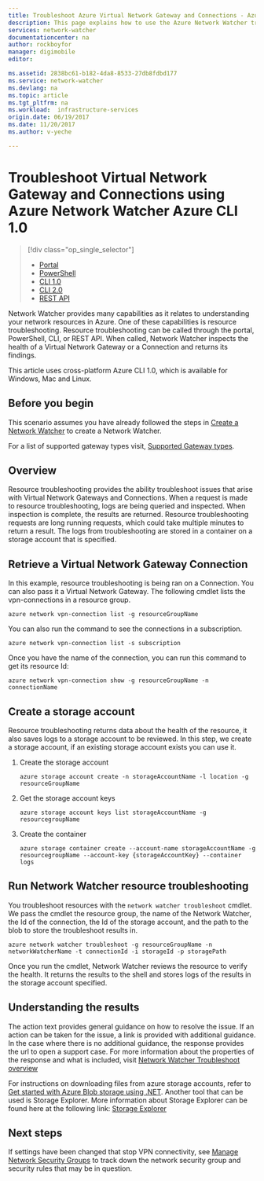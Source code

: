 ```yaml
---
title: Troubleshoot Azure Virtual Network Gateway and Connections - Azure CLI 1.0 | Azure
description: This page explains how to use the Azure Network Watcher troubleshoot Azure CLI 1.0
services: network-watcher
documentationcenter: na
author: rockboyfor
manager: digimobile
editor:

ms.assetid: 2838bc61-b182-4da8-8533-27db8fdbd177
ms.service: network-watcher
ms.devlang: na
ms.topic: article
ms.tgt_pltfrm: na
ms.workload:  infrastructure-services
origin.date: 06/19/2017
ms.date: 11/20/2017
ms.author: v-yeche

---
```


# Troubleshoot Virtual Network Gateway and Connections using Azure Network Watcher Azure CLI 1.0

> [!div class="op_single_selector"]
> - [Portal](network-watcher-troubleshoot-manage-portal.md)
> - [PowerShell](network-watcher-troubleshoot-manage-powershell.md)
> - [CLI 1.0](network-watcher-troubleshoot-manage-cli-nodejs.md)
> - [CLI 2.0](network-watcher-troubleshoot-manage-cli.md)
> - [REST API](network-watcher-troubleshoot-manage-rest.md)

Network Watcher provides many capabilities as it relates to understanding your network resources in Azure. One of these capabilities is resource troubleshooting. Resource troubleshooting can be called through the portal, PowerShell, CLI, or REST API. When called, Network Watcher inspects the health of a Virtual Network Gateway or a Connection and returns its findings.

This article uses cross-platform Azure CLI 1.0, which is available for Windows, Mac and Linux. 

## Before you begin

This scenario assumes you have already followed the steps in [Create a Network Watcher](network-watcher-create.md) to create a Network Watcher.

For a list of supported gateway types visit, [Supported Gateway types](/network-watcher-troubleshoot-overview.md#supported-gateway-types).

## Overview

Resource troubleshooting provides the ability troubleshoot issues that arise with Virtual Network Gateways and Connections. When a request is made to resource troubleshooting, logs are being queried and inspected. When inspection is complete, the results are returned. Resource troubleshooting requests are long running requests, which could take multiple minutes to return a result. The logs from troubleshooting are stored in a container on a storage account that is specified.

## Retrieve a Virtual Network Gateway Connection

In this example, resource troubleshooting is being ran on a Connection. You can also pass it a Virtual Network Gateway. The following cmdlet lists the vpn-connections in a resource group.

```azurecli
azure network vpn-connection list -g resourceGroupName
```

You can also run the command to see the connections in a subscription.

```azurecli
azure network vpn-connection list -s subscription
```

Once you have the name of the connection, you can run this command to get its resource Id:

```azurecli
azure network vpn-connection show -g resourceGroupName -n connectionName
```

## Create a storage account

Resource troubleshooting returns data about the health of the resource, it also saves logs to a storage account to be reviewed. In this step, we create a storage account, if an existing storage account exists you can use it.

1. Create the storage account

    ```azurecli
    azure storage account create -n storageAccountName -l location -g resourceGroupName
    ```

1. Get the storage account keys

    ```azurecli
    azure storage account keys list storageAccountName -g resourcegroupName
    ```

1. Create the container

    ```azurecli
    azure storage container create --account-name storageAccountName -g resourcegroupName --account-key {storageAccountKey} --container logs
    ```

## Run Network Watcher resource troubleshooting

You troubleshoot resources with the `network watcher troubleshoot` cmdlet. We pass the cmdlet the resource group, the name of the Network Watcher, the Id of the connection, the Id of the storage account, and the path to the blob to store the troubleshoot results in.

```azurecli
azure network watcher troubleshoot -g resourceGroupName -n networkWatcherName -t connectionId -i storageId -p storagePath
```

Once you run the cmdlet, Network Watcher reviews the resource to verify the health. It returns the results to the shell and stores logs of the results in the storage account specified.

## Understanding the results

The action text provides general guidance on how to resolve the issue. If an action can be taken for the issue, a link is provided with additional guidance. In the case where there is no additional guidance, the response provides the url to open a support case.  For more information about the properties of the response and what is included, visit [Network Watcher Troubleshoot overview](network-watcher-troubleshoot-overview.md)

For instructions on downloading files from azure storage accounts, refer to [Get started with Azure Blob storage using .NET](../storage/blobs/storage-dotnet-how-to-use-blobs.md). Another tool that can be used is Storage Explorer. More information about Storage Explorer can be found here at the following link: [Storage Explorer](http://storageexplorer.com/)

## Next steps

If settings have been changed that stop VPN connectivity, see [Manage Network Security Groups](../virtual-network/virtual-network-manage-nsg-arm-portal.md) to track down the network security group and security rules that may be in question.

<!--Update_Description: new articles on network watcher troubleshoot manage CLI nodejs -->